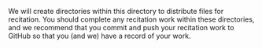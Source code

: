 We will create directories within this directory to distribute files
for recitation.  You should complete any recitation work within these
directories, and we recommend that you commit and push your recitation
work to GitHub so that you (and we) have a record of your work.
